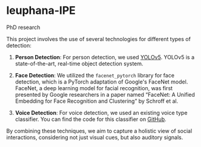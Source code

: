 # leuphana-IPE
PhD research

This project involves the use of several technologies for different types of detection:

1. **Person Detection**: For person detection, we used [YOLOv5](https://github.com/ultralytics/yolov5). YOLOv5 is a state-of-the-art, real-time object detection system.

2. **Face Detection**: We utilized the `facenet_pytorch` library for face detection, which is a PyTorch adaptation of Google's FaceNet model. FaceNet, a deep learning model for facial recognition, was first presented by Google researchers in a paper named “FaceNet: A Unified Embedding for Face Recognition and Clustering” by Schroff et al.

3. **Voice Detection**: For voice detection, we used an existing voice type classifier. You can find the code for this classifier on [GitHub](hhttps://github.com/MarvinLvn/voice-type-classifier/tree/new_model).

By combining these techniques, we aim to capture a holistic view of social interactions, considering not just visual cues, but also auditory signals.